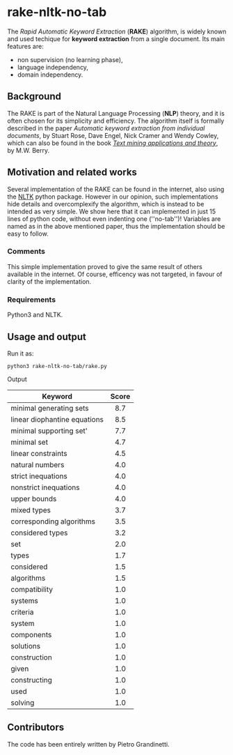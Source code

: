 # rake-nltk-no-tab

The *Rapid Automatic Keyword Extraction* (**RAKE**) algorithm, is widely known and used techique for **keyword extraction** from a single document. Its main features are:

- non supervision (no learning phase),
- language independency,
- domain independency.

## Background

The RAKE is part of the Natural Language Processing (**NLP**) theory, and it is often chosen for its simplicity and efficiency. The algorithm itself is formally described in the paper *Automatic keyword extraction from individual documents*, by Stuart Rose,
Dave Engel, Nick Cramer and Wendy Cowley, which can also be found in the book [*Text mining applications and theory*](http://eu.wiley.com/WileyCDA/WileyTitle/productCd-0470749822.html), by M.W. Berry.

## Motivation and related works

Several implementation of the RAKE can be found in the internet, also using the [NLTK](http://www.nltk.org/) python package. However in our opinion, such implementations hide details and overcomplexify the algorithm, which is instead to be intended as very simple. We show here that it can implemented in just 15 lines of python code, without even indenting one (''no-tab'')! Variables are named as in the above mentioned paper, thus the implementation should be easy to follow.

### Comments

This simple implementation proved to give the same result of others available in the internet. Of course, efficency was not targeted, in favour of clarity of the implementation.

### Requirements
Python3 and NLTK.

## Usage and output
Run it as:

```
python3 rake-nltk-no-tab/rake.py
```

Output

|**Keyword**                    |**Score**|
|-------------------------------|:-------:|
|minimal generating sets        |8.7      |
|linear diophantine equations   |8.5      |
|minimal supporting set'        |7.7      |
|minimal set                    |4.7      |
|linear constraints             |4.5      |
|natural numbers                |4.0      |
|strict inequations             |4.0      |
|nonstrict inequations          |4.0      |
|upper bounds                   |4.0      |
|mixed types                    |3.7      |
|corresponding algorithms       |3.5      |
|considered types               |3.2      |
|set                            |2.0      |
|types                          |1.7      |
|considered                     |1.5      |
|algorithms                     |1.5      |
|compatibility                  |1.0      |
|systems                        |1.0      |
|criteria                       |1.0      |
|system                         |1.0      |
|components                     |1.0      |
|solutions                      |1.0      |
|construction                   |1.0      |
|given                          |1.0      |
|constructing                   |1.0      |
|used                           |1.0      |
|solving                        |1.0      |

## Contributors

The code has been entirely written by Pietro Grandinetti.

